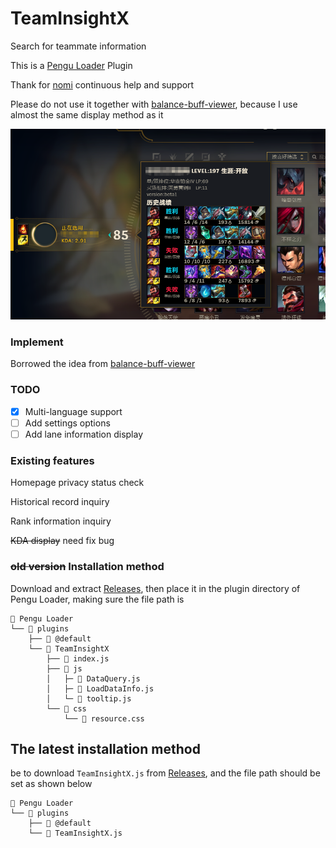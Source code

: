 # TeamInsightX
Search for teammate information

This is a [Pengu Loader](https://pengu.lol) Plugin

Thank for [nomi](https://github.com/nomi-san) continuous help and support

Please do not use it together with [balance-buff-viewer](https://github.com/nomi-san/balance-buff-viewer), because I use almost the same display method as it

<img src="https://raw.githubusercontent.com/LightningSw/TeamInsightX/main/show.png"/>

### Implement

Borrowed the idea from [balance-buff-viewer](https://github.com/nomi-san/balance-buff-viewer)

### TODO
- [x] Multi-language support
- [ ] Add settings options
- [ ] Add lane information display
### Existing features
Homepage privacy status check

Historical record inquiry

Rank information inquiry

~~KDA display~~ need fix bug

### ~~old version~~ Installation method

Download and extract [Releases](https://github.com/LightningSw/TeamInsightX/releases), then place it in the plugin directory of Pengu Loader, making sure the file path is 
```
📂 Pengu Loader
└── 📂 plugins
    ├── 📂 @default
    └── 📂 TeamInsightX
        ├── 📄 index.js
        ├── 📂 js
        │   ├─ 📄 DataQuery.js
        │   ├─ 📄 LoadDataInfo.js
        │   └─ 📄 tooltip.js
        └── 📂 css
            └── 🎨 resource.css
```
<!-- 1 -->
## The latest installation method 
be to download ```TeamInsightX.js``` from [Releases](https://github.com/LightningSw/TeamInsightX/releases/latest), and the file path should be set as shown below
```
📂 Pengu Loader
└── 📂 plugins
    ├── 📂 @default
    └── 📄 TeamInsightX.js
```